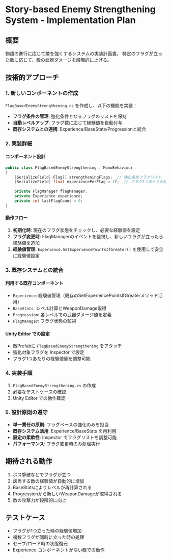 # Story-based Enemy Strengthening System - Implementation Plan

## 概要
物語の進行に応じて敵を強くするシステムの実装計画書。
特定のフラグが立った数に応じて、敵の武器ダメージを段階的に上げる。

## 技術的アプローチ

### 1. 新しいコンポーネントの作成
`FlagBasedEnemyStrengthening.cs` を作成し、以下の機能を実装：

- **フラグ条件の管理**: 強化条件となるフラグのリストを保持
- **自動レベルアップ**: フラグ数に応じて経験値を自動付与
- **既存システムとの連携**: Experience/BaseStats/Progressionと統合

### 2. 実装詳細

#### コンポーネント設計
```csharp
public class FlagBasedEnemyStrengthening : MonoBehaviour
{
    [SerializeField] Flag[] strengtheningFlags;  // 強化条件フラグリスト
    [SerializeField] float experiencePerFlag = 1f;  // フラグ1つあたりの経験値
    
    private FlagManager flagManager;
    private Experience experience;
    private int lastFlagCount = 0;
}
```

#### 動作フロー
1. **初期化時**: 現在のフラグ状態をチェックし、必要な経験値を設定
2. **フラグ変更時**: FlagManagerのイベントを監視し、新しいフラグが立ったら経験値を追加
3. **経験値管理**: `Experience.SetExperiencePointsIfGreater()` を使用して安全に経験値設定

### 3. 既存システムとの統合

#### 利用する既存コンポーネント
- `Experience`: 経験値管理（既存のSetExperiencePointsIfGreaterメソッド活用）
- `BaseStats`: レベル計算とWeaponDamage取得
- `Progression`: 各レベルでの武器ダメージ値を定義
- `FlagManager`: フラグ状態の監視

#### Unity Editor での設定
- 敵Prefabに `FlagBasedEnemyStrengthening` をアタッチ
- 強化対象フラグを Inspector で設定
- フラグ1つあたりの経験値量を調整可能

### 4. 実装手順
1. `FlagBasedEnemyStrengthening.cs` の作成
2. 必要なテストケースの確認
3. Unity Editor での動作確認

### 5. 設計原則の遵守
- **単一責任の原則**: フラグベースの強化のみを担当
- **既存システム活用**: Experience/BaseStats を再利用
- **設定の柔軟性**: Inspector でフラグリストを調整可能
- **パフォーマンス**: フラグ変更時のみ処理実行

## 期待される動作
1. ボス撃破などでフラグが立つ
2. 該当する敵の経験値が自動的に増加
3. BaseStatsによりレベルが再計算される
4. Progressionから新しいWeaponDamageが取得される
5. 敵の攻撃力が段階的に向上

## テストケース
- フラグが1つ立った時の経験値増加
- 複数フラグが同時に立った時の処理
- セーブ/ロード時の状態復元
- Experience コンポーネントがない敵での動作